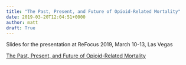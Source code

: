 ```yaml
---
title: "The Past, Present, and Future of Opioid-Related Mortality"
date: 2019-03-20T12:04:51+0000
author: matt
draft: True
---
```

Slides for the presentation at ReFocus 2019, March 10-13, Las Vegas

 

[ The Past, Present, and Future of Opioid-Related Mortality ]( https://docs.wixstatic.com/ugd/6baefb_840dbcb82d8f461db7d0fdb009f86ec0.pdf )
